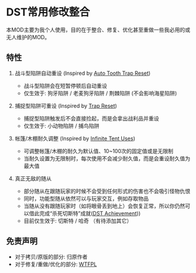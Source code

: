 # DST常用修改整合

本MOD主要为我个人使用，目的在于整合、修复、优化甚至重做一些我必用的或无人维护的MOD。

## 特性

1. 战斗型陷阱自动重设 (Inspired by [Auto Tooth Trap Reset](https://steamcommunity.com/sharedfiles/filedetails/?id=588560555))

    - 战斗型陷阱会在短暂停顿后自动重设
    - 仅生效于: 狗牙陷阱 / 老麦狗牙陷阱 / 荆棘陷阱 (不会影响海星陷阱)

1. 捕捉型陷阱可重设 (Inspired by [Trap Reset](https://steamcommunity.com/sharedfiles/filedetails/?id=679636739))

    - 捕捉型陷阱触发后不会直接捡起，而是会拿出战利品并重设
    - 仅生效于: 小动物陷阱 / 捕鸟陷阱

1. 帐篷/木棚耐久调整 (Inspired by [Infinite Tent Uses](https://steamcommunity.com/sharedfiles/filedetails/?id=356930882))

    - 可调整帐篷/木棚的耐久为默认值、10~100次的固定值或是无限制
    - 当耐久设置为无限制时，每次使用不会减少耐久值，而是会重设耐久值为最大值

1. 真正无敌的随从

    - 部分随从在跟随玩家的时候不会受到任何形式的伤害也不会吸引怪物仇恨
    - 同时，功能型随从依然可以与玩家交互，例如存取物品
    - 当随从没有跟随玩家时（如将眼骨丢到地上）会恢复正常，所以你仍然可以借此完成“杀死切斯特”成就([DST Achievement](https://steamcommunity.com/sharedfiles/filedetails/?id=1084023218)))
    - 目前仅生效于: 切斯特 / 哈奇 （有待添加其它）

## 免责声明

- 对于拷贝/原版的部分: 归原作者
- 对于修复/重做/优化的部分: [WTFPL](http://www.wtfpl.net/)
